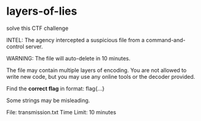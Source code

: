 # layers-of-lies
solve this CTF challenge

INTEL: The agency intercepted a suspicious file from a command-and-control server.

WARNING: The file will auto-delete in 10 minutes.

The file may contain multiple layers of encoding. You are not allowed to write new code, but you may use any online tools or the decoder provided.

Find the **correct flag** in format: flag{...}

Some strings may be misleading.

File: transmission.txt
Time Limit: 10 minutes
